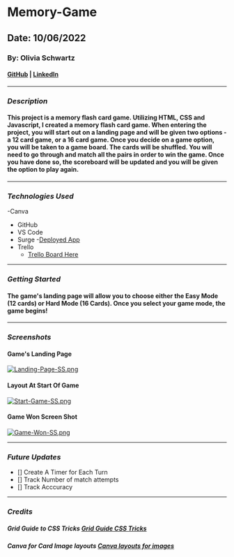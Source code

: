 # Memory-Game

## Date: 10/06/2022

### By: Olivia Schwartz

#### [GitHub](https://github.com/OliviaSchwartz) | [LinkedIn](https://www.linkedin.com/in/olivia-schwartz-a6299b10a/)

---

### **_Description_**

#### This project is a memory flash card game. Utilizing HTML, CSS and Javascript, I created a memory flash card game. When entering the project, you will start out on a landing page and will be given two options - a 12 card game, or a 16 card game. Once you decide on a game option, you will be taken to a game board. The cards will be shuffled. You will need to go through and match all the pairs in order to win the game. Once you have done so, the scoreboard will be updated and you will be given the option to play again.

---

### **_Technologies Used_**

-Canva

- GitHub
- VS Code
- Surge
  -[Deployed App](https://olivias-memory-game.surge.sh/index.html)
- Trello
  - [Trello Board Here](https://trello.com/invite/b/JEU3GQq9/fb0ff0418770e21b5680bf5c6ad94c3b/olivia-schwartz-memory-game)

---

### **_Getting Started_**

#### The game's landing page will allow you to choose either the Easy Mode (12 cards) or Hard Mode (16 Cards). Once you select your game mode, the game begins!

---

### **_Screenshots_**

#### Game's Landing Page

[![Landing-Page-SS.png](https://i.postimg.cc/HkLmx7Qj/Landing-Page-SS.png)](https://postimg.cc/nCNgSrSt)

#### Layout At Start Of Game

[![Start-Game-SS.png](https://i.postimg.cc/g2BW6kDs/Start-Game-SS.png)](https://postimg.cc/XrFhRWtB)

#### Game Won Screen Shot

[![Game-Won-SS.png](https://i.postimg.cc/9FCV6k0d/Game-Won-SS.png)](https://postimg.cc/PN3BZ2mJ)

---

### **_Future Updates_**

- [] Create A Timer for Each Turn
- [] Track Number of match attempts
- [] Track Acccuracy

---

### **_Credits_**

##### Grid Guide to CSS Tricks [Grid Guide CSS Tricks](https://css-tricks.com/snippets/css/complete-guide-grid/)

##### Canva for Card Image layouts [Canva layouts for images](https://www.canva.com/)
